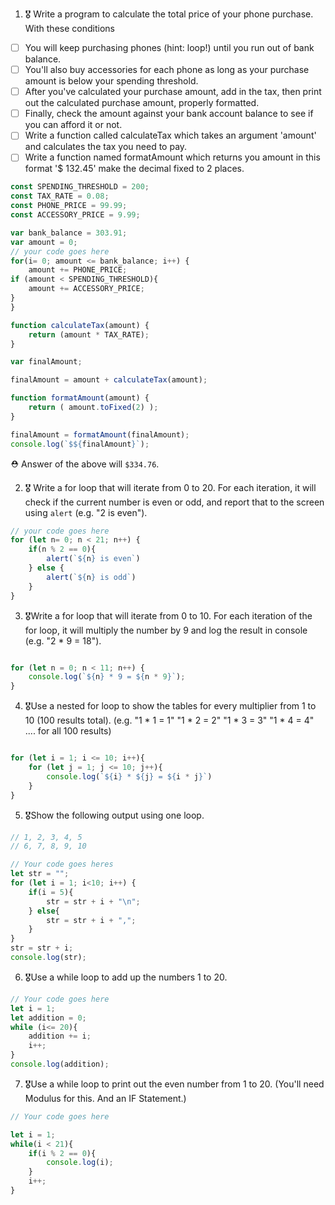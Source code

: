 1. 🎖 Write a program to calculate the total price of your phone purchase. With these conditions
 * [ ] You will keep purchasing phones (hint: loop!) until you run out of bank balance.
 * [ ] You'll also buy accessories for each phone as long as your purchase amount is below your spending threshold.
 * [ ] After you've calculated your purchase amount, add in the tax, then print out the calculated purchase amount, properly formatted.
 * [ ] Finally, check the amount against your bank account balance to see if you can afford it or not.
 * [ ] Write a function called calculateTax which takes an argument 'amount' and calculates the tax you need to pay.
 * [ ] Write a function named formatAmount which returns you amount in this format '$ 132.45' make the decimal fixed to 2 places.
```js
const SPENDING_THRESHOLD = 200;
const TAX_RATE = 0.08;
const PHONE_PRICE = 99.99;
const ACCESSORY_PRICE = 9.99;

var bank_balance = 303.91;
var amount = 0;
// your code goes here
for(i= 0; amount <= bank_balance; i++) {
    amount += PHONE_PRICE;
if (amount < SPENDING_THRESHOLD){
    amount += ACCESSORY_PRICE;
}
}

function calculateTax(amount) {
    return (amount * TAX_RATE);
}

var finalAmount;

finalAmount = amount + calculateTax(amount);

function formatAmount(amount) {
    return ( amount.toFixed(2) );
}

finalAmount = formatAmount(finalAmount);
console.log(`$${finalAmount}`);

```
 ⛑ Answer of the above will `$334.76`.

2. 🎖 Write a for loop that will iterate from 0 to 20. For each iteration, it will check if the current number is even or odd, and report that to the screen using `alert` (e.g. "2 is even").
```js
// your code goes here
for (let n= 0; n < 21; n++) {
    if(n % 2 == 0){
        alert(`${n} is even`)
    } else {
        alert(`${n} is odd`)
    }
} 


```

3. 🎖Write a for loop that will iterate from 0 to 10. For each iteration of the for loop, it will multiply the number by 9 and log the result in console (e.g. "2 * 9 = 18").
```js

for (let n = 0; n < 11; n++) {
    console.log(`${n} * 9 = ${n * 9}`);
}

```

4. 🎖Use a nested for loop to show the tables for every multiplier from 1 to 10 (100 results total).
(e.g.
"1 * 1 = 1"
"1 * 2 = 2"
"1 * 3 = 3"
"1 * 4 = 4"
.... for all 100 results)
```js

for (let i = 1; i <= 10; i++){
    for (let j = 1; j <= 10; j++){
        console.log(`${i} * ${j} = ${i * j}`)
    }
}

```

5. 🎖Show the following output using one loop.
```js
// 1, 2, 3, 4, 5
// 6, 7, 8, 9, 10

// Your code goes heres
let str = "";
for (let i = 1; i<10; i++) {
    if(i = 5){
        str = str + i + "\n";
    } else{
        str = str + i + ",";
    }
}
str = str + i;
console.log(str);

```

6. 🎖Use a while loop to add up the numbers 1 to 20.
```js
// Your code goes here
let i = 1;
let addition = 0;
while (i<= 20){
    addition += i;    
    i++;
}
console.log(addition);
```

7. 🎖Use a while loop to print out the even number from 1 to 20. (You'll need Modulus for this. And an IF Statement.)
```js
// Your code goes here

let i = 1;
while(i < 21){
    if(i % 2 == 0){
        console.log(i);
    }
    i++;
}

```
